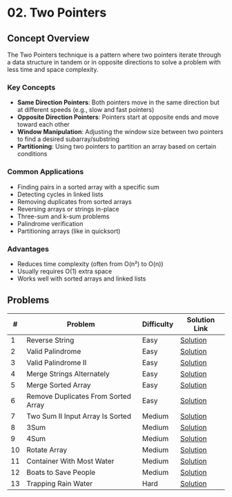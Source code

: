 # 02. Two Pointers

## Concept Overview

The Two Pointers technique is a pattern where two pointers iterate through a data structure in tandem or in opposite directions to solve a problem with less time and space complexity.

### Key Concepts
- **Same Direction Pointers**: Both pointers move in the same direction but at different speeds (e.g., slow and fast pointers)
- **Opposite Direction Pointers**: Pointers start at opposite ends and move toward each other
- **Window Manipulation**: Adjusting the window size between two pointers to find a desired subarray/substring
- **Partitioning**: Using two pointers to partition an array based on certain conditions

### Common Applications
- Finding pairs in a sorted array with a specific sum
- Detecting cycles in linked lists
- Removing duplicates from sorted arrays
- Reversing arrays or strings in-place
- Three-sum and k-sum problems
- Palindrome verification
- Partitioning arrays (like in quicksort)

### Advantages
- Reduces time complexity (often from O(n²) to O(n))
- Usually requires O(1) extra space
- Works well with sorted arrays and linked lists

## Problems

| # | Problem | Difficulty | Solution Link |
|---|---------|------------|---------------|
| 1 | Reverse String | Easy | [Solution](./Reverse_String.md) |
| 2 | Valid Palindrome | Easy | [Solution](./Valid_Palindrome.md) |
| 3 | Valid Palindrome II | Easy | [Solution](./Valid_Palindrome_II.md) |
| 4 | Merge Strings Alternately | Easy | [Solution](./Merge_Strings_Alternately.md) |
| 5 | Merge Sorted Array | Easy | [Solution](./Merge_Sorted_Array.md) |
| 6 | Remove Duplicates From Sorted Array | Easy | [Solution](./Remove_Duplicates_From_Sorted_Array.md) |
| 7 | Two Sum II Input Array Is Sorted | Medium | [Solution](./Two_Sum_II_Input_Array_Is_Sorted.md) |
| 8 | 3Sum | Medium | [Solution](./3Sum.md) |
| 9 | 4Sum | Medium | [Solution](./4Sum.md) |
| 10 | Rotate Array | Medium | [Solution](./Rotate_Array.md) |
| 11 | Container With Most Water | Medium | [Solution](./Container_With_Most_Water.md) |
| 12 | Boats to Save People | Medium | [Solution](./Boats_to_Save_People.md) |
| 13 | Trapping Rain Water | Hard | [Solution](./Trapping_Rain_Water.md) |
